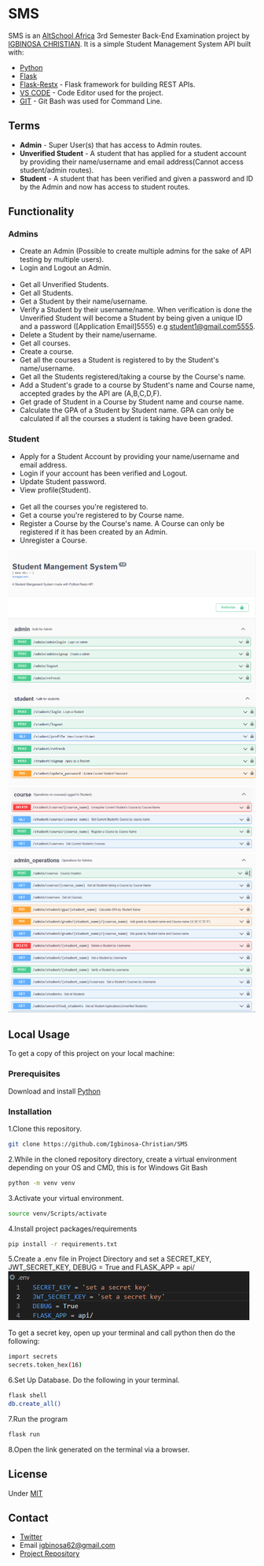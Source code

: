 # SMS

SMS is an [AltSchool Africa](https://www.altschoolafrica.com/) 3rd Semester Back-End Examination project by [IGBINOSA CHRISTIAN](https://github.com/Igbinosa-Christian). It is a simple Student Management System API built with:

- [Python](https://www.python.org/) 
- [Flask](https://flask.palletsprojects.com/en/2.2.x/)
- [Flask-Restx](https://flask-restx.readthedocs.io/en/latest/) - Flask framework for building REST APIs.
- [VS CODE](https://code.visualstudio.com/) - Code Editor used for the project.
- [GIT](https://gitforwindows.org/) - Git Bash was used for Command Line.

## Terms
- **Admin** - Super User(s) that has access to Admin routes.
-  **Unverified Student** - A student that has applied for a student account by providing their name/username and email address(Cannot access student/admin routes).
- **Student** - A student that has been verified and given a password and ID by the Admin and now has access to student routes.

  


## Functionality
### Admins 
- Create an Admin (Possible to create multiple admins for the sake of API testing by multiple users).
- Login and Logout an Admin.
  <br/><br/>
- Get all Unverified Students.
- Get all Students.
- Get a Student by their name/username.
- Verify a Student by their username/name. When verification is done the Unverified Student will become a Student by being given a unique ID and a password ([Application Email]5555) e.g student1@gmail.com5555.
- Delete a Student by their name/username.
- Get all courses.
- Create a course.
- Get all the courses a Student is registered to by the Student's name/username.
- Get all the Students registered/taking a course by the Course's name.
- Add a Student's grade to a course by Student's name and Course name, accepted grades by the API are (A,B,C,D,F).
- Get grade of Student in a Course by Student name and course name.
- Calculate the GPA of a Student by Student name. GPA can only be calculated if all the courses a student is taking have been graded. 
  
### Student
- Apply for a Student Account by providing your name/username and email address.
- Login if your account has been verified and Logout.
- Update Student password.
- View profile(Student).
  <br/><br/>
- Get all the courses you're registered to.
- Get a course you're registered to by Course name.
- Register a Course by the Course's name. A Course can only be registered if it has been created by an Admin.
- Unregister a Course.
  
![Alt text](images/sample1.png)
![Alt text](images/sample2.png)
![Alt text](images/sample3.png)
![Alt text](images/sample4.png)

## Local Usage
To get a copy of this project on your local machine:

### Prerequisites
Download and install  [Python](https://www.python.org/downloads/) 

### Installation

1.Clone this repository. 
```sh
git clone https://github.com/Igbinosa-Christian/SMS
```

2.While in the cloned repository directory, create a virtual environment depending on your OS and CMD, this is for Windows Git Bash
```sh
python -m venv venv 
```


3.Activate your virtual environment.
```sh
source venv/Scripts/activate 
```

4.Install project packages/requirements
```sh
pip install -r requirements.txt
```


5.Create a .env file in Project Directory and set a SECRET_KEY, JWT_SECRET_KEY, DEBUG = True and FLASK_APP = api/
![Alt text](images/envSample.png)

To get a secret key, open up your terminal and call python then do the following:
```sh
import secrets
secrets.token_hex(16)
```

6.Set Up Database. Do the following in your terminal.
```sh
flask shell
db.create_all()
```

7.Run the program
```sh
flask run
```

8.Open the link generated on the terminal via a browser.


## License
Under [MIT](https://github.com/Igbinosa-Christian/SMS)

## Contact
- [Twitter](https://twitter.com/_m_anor)
- Email igbinosa62@gmail.com
- [Project Repository](https://github.com/Igbinosa-Christian/SMS)
